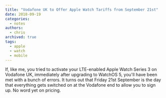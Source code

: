 ```yaml
---
title: "Vodafone UK to Offer Apple Watch Tariffs from September 21st"
date: 2018-09-19
categories:
  - notes
authors:
  - chris
archived: true
tags:
  - apple
  - watch
  - mobile
---
```


If, like me, you tried to activate your LTE-enabled Apple Watch Series 3 on Vodafone UK, immediately after upgrading to WatchOS 5, you'll have been met with a bunch of errors. It turns out that Friday 21st September is the day that everything gets switched on at the Vodafone end to allow you to sign up. No word yet on pricing.
